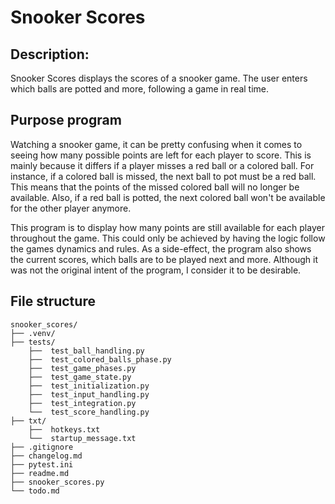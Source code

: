 # Snooker Scores

## Description:
Snooker Scores displays the scores of a snooker game. The user enters which balls are potted and more, following a game in real time.

## Purpose program
Watching a snooker game, it can be pretty confusing when it comes to seeing how many possible points are left for each player to score. This is mainly because it differs if a player misses a red ball or a colored ball. For instance, if a colored ball is missed, the next ball to pot must be a red ball. This means that the points of the missed colored ball will no longer be available. Also, if a red ball is potted, the next colored ball won't be available for the other player anymore.

This program is to display how many points are still available for each player throughout the game. This could only be achieved by having the logic follow the games dynamics and rules. As a side-effect, the program also shows the current scores, which balls are to be played next and more. Although it was not the original intent of the program, I consider it to be desirable.

## File structure

    snooker_scores/
    ├── .venv/
    ├── tests/
        ├──  test_ball_handling.py
        ├──  test_colored_balls_phase.py
        ├──  test_game_phases.py
        ├──  test_game_state.py
        ├──  test_initialization.py
        ├──  test_input_handling.py
        ├──  test_integration.py
        └──  test_score_handling.py
    ├── txt/
        ├──  hotkeys.txt
        └──  startup_message.txt
    ├── .gitignore 
    ├── changelog.md 
    ├── pytest.ini 
    ├── readme.md 
    ├── snooker_scores.py 
    └── todo.md 
